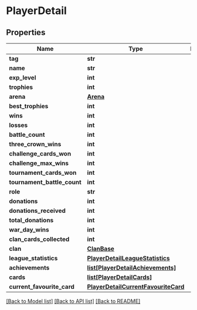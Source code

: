 # PlayerDetail

## Properties
Name | Type | Description | Notes
------------ | ------------- | ------------- | -------------
**tag** | **str** |  | [optional] 
**name** | **str** |  | [optional] 
**exp_level** | **int** |  | [optional] 
**trophies** | **int** |  | [optional] 
**arena** | [**Arena**](Arena.md) |  | [optional] 
**best_trophies** | **int** |  | [optional] 
**wins** | **int** |  | [optional] 
**losses** | **int** |  | [optional] 
**battle_count** | **int** |  | [optional] 
**three_crown_wins** | **int** |  | [optional] 
**challenge_cards_won** | **int** |  | [optional] 
**challenge_max_wins** | **int** |  | [optional] 
**tournament_cards_won** | **int** |  | [optional] 
**tournament_battle_count** | **int** |  | [optional] 
**role** | **str** |  | [optional] 
**donations** | **int** |  | [optional] 
**donations_received** | **int** |  | [optional] 
**total_donations** | **int** |  | [optional] 
**war_day_wins** | **int** |  | [optional] 
**clan_cards_collected** | **int** |  | [optional] 
**clan** | [**ClanBase**](ClanBase.md) |  | [optional] 
**league_statistics** | [**PlayerDetailLeagueStatistics**](PlayerDetailLeagueStatistics.md) |  | [optional] 
**achievements** | [**list[PlayerDetailAchievements]**](PlayerDetailAchievements.md) |  | [optional] 
**cards** | [**list[PlayerDetailCards]**](PlayerDetailCards.md) |  | [optional] 
**current_favourite_card** | [**PlayerDetailCurrentFavouriteCard**](PlayerDetailCurrentFavouriteCard.md) |  | [optional] 

[[Back to Model list]](../README.md#documentation-for-models) [[Back to API list]](../README.md#documentation-for-api-endpoints) [[Back to README]](../README.md)


